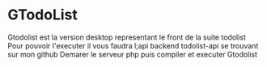 # GTodoList
Gtodolist est la version desktop representant le front de la suite todolist
Pour pouvoir l'executer il vous faudra l;api backend todolist-api se trouvant sur mon github
Demarer le serveur php puis compiler et executer Gtodolist
